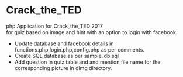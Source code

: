 # Crack_the_TED
php Application for Crack_the_TED 2017<br>
for quiz based on image and hint with an option to login with facebook.
<ul>
<li>Update database and facebook details in functions.php,login.php,config.php as per comments.</li>
<li>Create SQL database as per sample_db.sql</li>
<li>Add question in quiz table and and mention file name for the corresponding picture in qimg directory.</li>
</ul>
